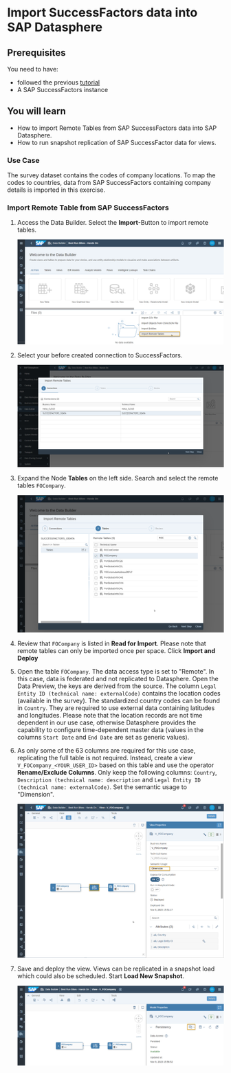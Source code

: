 # Import SuccessFactors data into SAP Datasphere

## Prerequisites
You need to have:

- followed the previous [tutorial](https://github.tools.sap/HDACSM/DatasphereWorkshop/blob/main/dsp_integration_1-connect_sf/dsp_integration_1-connect_sf.md/)
- A SAP SuccessFactors instance

## You will learn
  - How to import Remote Tables from SAP SuccessFactors data into SAP Datasphere.
  - How to run snapshot replication of SAP SuccessFactor data for views.
  
### Use Case
The survey dataset contains the codes of company locations. To map the codes to countries, data from SAP SuccessFactors containing company details is imported in this exercise.

### Import Remote Table from SAP SuccessFactors
1. Access the Data Builder. Select the **Import**-Button to import remote tables. 

    ![Import Remote Table](./images-dsp_integration_2-import_sf_data/DS_SF_ImportRemoteTables.png)

2. Select your before created connection to SuccessFactors.

    ![Select SAP SuccessFactors Connection](./images-dsp_integration_2-import_sf_data/DS_Select_SF.png)

3. Expand the Node **Tables** on the left side. Search and select the remote tables `FOCompany`.

    ![Select Remote Table](./images-dsp_integration_2-import_sf_data/DS_SF_SelectRemoteTables.png)

4. Review that `FOCompany` is listed in **Read for Import**. Please note that remote tables can only be imported once per space. Click **Import and Deploy**

5. Open the table `FOCompany`. The data access type is set to "Remote". In this case, data is federated and not replicated to Datasphere. Open the Data Preview, the keys are derived from the source. 
The column `Legal Entity ID (technical name: externalCode)` contains the location codes (available in the survey). The standardized country codes can be found in `Country`. They are required to use external data containing latitudes and longitudes. 
Please note that the location records are not time dependent in our use case, otherwise Datasphere provides the capability to configure time-dependent master data (values in the columns `Start Date` and `End Date` are set as generic values). 

6. As only some of the 63 columns are required for this use case, replicating the full table is not required. Instead, create a view `V_FOCompany_<YOUR_USER_ID>` based on this table and use the operator **Rename/Exclude Columns**. Only keep the following columns: `Country`, `Description (technical name: description` and `Legal Entity ID (technical name: externalCode)`. Set the semantic usage to "Dimension".

    ![Select Remote Table](./images-dsp_integration_2-import_sf_data/DS_SF_CompanyView.png) 


7. Save and deploy the view. Views can be replicated in a snapshot load which could also be scheduled. Start **Load New Snapshot**.

    ![Persist View](./images-dsp_integration_2-import_sf_data/DS_SF_CompanyView_Persist.png) 